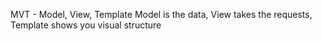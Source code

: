 MVT - Model, View, Template
Model is the data, View takes the requests, Template shows you visual structure